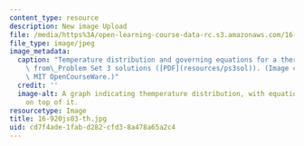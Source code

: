 ```yaml
---
content_type: resource
description: New image Upload
file: /media/https%3A/open-learning-course-data-rc.s3.amazonaws.com/16-920j-numerical-methods-for-partial-differential-equations-sma-5212-spring-2003/cd7f4ade1fabd282cfd38a478a65a2c4_16-920js03-th.jpg
file_type: image/jpeg
image_metadata:
  caption: "Temperature distribution and governing equations for a thermal fin, adapted\
    \ from\_Problem Set 3 solutions ([PDF](resources/ps3sol)). (Image courtesy of\
    \ MIT OpenCourseWare.)"
  credit: ''
  image-alt: A graph indicating themperature distribution, with equations overlaid
    on top of it.
resourcetype: Image
title: 16-920js03-th.jpg
uid: cd7f4ade-1fab-d282-cfd3-8a478a65a2c4
---
```


